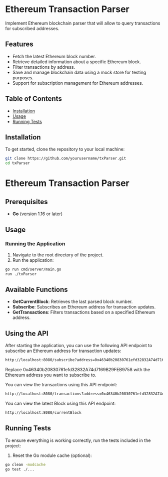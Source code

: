# Ethereum Transaction Parser

Implement Ethereum blockchain parser that will allow to query transactions for subscribed addresses.

## Features

- Fetch the latest Ethereum block number.
- Retrieve detailed information about a specific Ethereum block.
- Filter transactions by address.
- Save and manage blockchain data using a mock store for testing purposes.
- Support for subscription management for Ethereum addresses.

## Table of Contents

- [Installation](#installation)
- [Usage](#usage)
- [Running Tests](#running-tests)

## Installation

To get started, clone the repository to your local machine:

```bash
git clone https://github.com/yourusername/txParser.git
cd txParser
```
# Ethereum Transaction Parser

## Prerequisites

- **Go** (version 1.16 or later)

## Usage

### Running the Application

1. Navigate to the root directory of the project.
2. Run the application:

 ```bash
go run cmd/server/main.go
run ./txParser
  ```

## Available Functions

- **GetCurrentBlock**: Retrieves the last parsed block number.
- **Subscribe**: Subscribes an Ethereum address for transaction updates.
- **GetTransactions**: Filters transactions based on a specified Ethereum address.

## Using the API
After starting the application, you can use the following API endpoint to subscribe an Ethereum address for transaction updates:

```bash
http://localhost:8080/subscribe?address=0x46340b20830761efd32832A74d7169B29FEB9758
```
Replace 0x46340b20830761efd32832A74d7169B29FEB9758 with the Ethereum address you want to subscribe to.

You can view the transactions using this API endpoint:
 ```bash
http://localhost:8080/transactions?address=0x46340b20830761efd32832A74d7169B29FEB9758
  ```

You can view the latest Block using this API endpoint:
 ```bash
http://localhost:8080/currentBlock
  ```

## Running Tests

To ensure everything is working correctly, run the tests included in the project:

1. Reset the Go module cache (optional):

 ```bash
go clean -modcache
go test ./...
  ```
